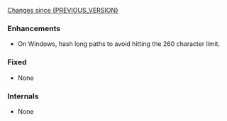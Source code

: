 [Changes since {PREVIOUS_VERSION}](https://github.com/realm/realm-studio/compare/{PREVIOUS_VERSION}...{CURRENT_VERSION})

### Enhancements

- On Windows, hash long paths to avoid hitting the 260 character limit.

### Fixed

- None

### Internals

- None
